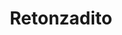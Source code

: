 ---
title: "Retonzadito"
featured: true
artist: "Oscar D'Leon"
team: "La Mecca Dance Company"
audio: "Retonzadito-v6-100pct.mp3"
spotify: "5LhOIJMEaXlx6lgKhMhLsY"
draft: false
renderSingle: false
order: 1
---